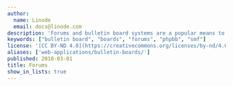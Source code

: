 ```yaml
---
author:
  name: Linode
  email: docs@linode.com
description: 'Forums and bulletin board systems are a popular means to build communities and help keep people connected without real-time communication methods. There are a number of popular systems that make it possible to establish your own independent forum on the Internet. These guides will help you install your board software of choice on your Linode.'
keywords: ["bulletin board", "boards", "forums", "phpbb", "smf"]
license: '[CC BY-ND 4.0](https://creativecommons.org/licenses/by-nd/4.0)'
aliases: ['web-applications/bulletin-boards/']
published: 2010-03-01
title: Forums
show_in_lists: true
---
```


